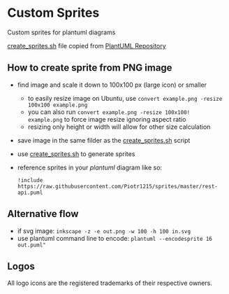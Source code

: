# Custom Sprites
Custom sprites for plantuml diagrams

[create_sprites.sh](create_sprites.sh) file copied from [PlantUML Repository](https://github.com/plantuml/plantuml)

## How to create sprite from PNG image

- find image and scale it down to 100x100 px (large icon) or smaller
    - to easily resize image on Ubuntu, use `convert example.png -resize 100x100 example.png`
    - you can also run `convert example.png -resize 100x100! example.png` to force image resize ignoring aspect ratio
    - resizing only height or width will allow for other size calculation
- save image in the same filder as the [create_sprites.sh](create_sprites.sh) script
- use [create_sprites.sh](create_sprites.sh) to generate sprites
- reference sprites in your *plantuml* diagram like so:

    `!include https://raw.githubusercontent.com/Piotr1215/sprites/master/rest-api.puml`

## Alternative flow

- if svg image: `inkscape -z -e out.png -w 100 -h 100 in.svg`
- use plantuml command line to encode: `plantuml --encodesprite 16 out.puml"`

## Logos

All logo icons are the registered trademarks of their respective owners.
